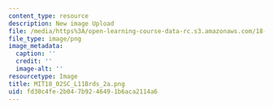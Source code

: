 ```yaml
---
content_type: resource
description: New image Upload
file: /media/https%3A/open-learning-course-data-rc.s3.amazonaws.com/18-02sc-multivariable-calculus-fall-2010/fd30c4fe2b047b9246491b6aca2114a6_MIT18_02SC_L11Brds_2a.png
file_type: image/png
image_metadata:
  caption: ''
  credit: ''
  image-alt: ''
resourcetype: Image
title: MIT18_02SC_L11Brds_2a.png
uid: fd30c4fe-2b04-7b92-4649-1b6aca2114a6
---
```

